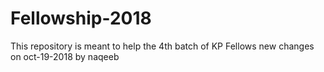 # Fellowship-2018
This repository is meant to help the 4th batch of KP Fellows
new changes on oct-19-2018 by naqeeb
